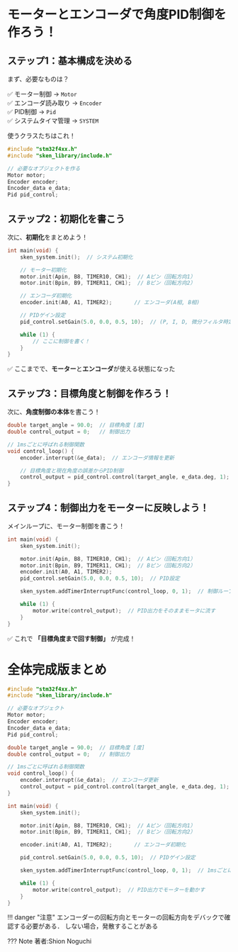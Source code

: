 # モーターとエンコーダで角度PID制御を作ろう！

## ステップ1：基本構成を決める

まず、必要なものは？

✅ モーター制御 → `Motor`  
✅ エンコーダ読み取り → `Encoder`  
✅ PID制御 → `Pid`  
✅ システムタイマ管理 → `SYSTEM`

使うクラスたちはこれ！

```cpp
#include "stm32f4xx.h"
#include "sken_library/include.h"

// 必要なオブジェクトを作る
Motor motor;
Encoder encoder;
Encoder_data e_data;
Pid pid_control;
```


## ステップ2：初期化を書こう

次に、**初期化**をまとめよう！

```cpp
int main(void) {
    sken_system.init();  // システム初期化

    // モーター初期化
    motor.init(Apin, B8, TIMER10, CH1);  // Aピン（回転方向1）
    motor.init(Bpin, B9, TIMER11, CH1);  // Bピン（回転方向2）

    // エンコーダ初期化
    encoder.init(A0, A1, TIMER2);       // エンコーダ(A相, B相)

    // PIDゲイン設定
    pid_control.setGain(5.0, 0.0, 0.5, 10);  // (P, I, D, 微分フィルタ時定数)

    while (1) {
        // ここに制御を書く！
    }
}
```

✅ ここまでで、**モーター**と**エンコーダ**が使える状態になった


## ステップ3：目標角度と制御を作ろう！

次に、**角度制御の本体**を書こう！

```cpp
double target_angle = 90.0;  // 目標角度 [度]
double control_output = 0;   // 制御出力

// 1msごとに呼ばれる制御関数
void control_loop() {
    encoder.interrupt(&e_data);  // エンコーダ情報を更新

    // 目標角度と現在角度の誤差からPID制御
    control_output = pid_control.control(target_angle, e_data.deg, 1);
}
```


## ステップ4：制御出力をモーターに反映しよう！

メインループに、モーター制御を書こう！

```cpp
int main(void) {
    sken_system.init();

    motor.init(Apin, B8, TIMER10, CH1);  // Aピン（回転方向1）
    motor.init(Bpin, B9, TIMER11, CH1);  // Bピン（回転方向2）
    encoder.init(A0, A1, TIMER2);
    pid_control.setGain(5.0, 0.0, 0.5, 10);  // PID設定

    sken_system.addTimerInterruptFunc(control_loop, 0, 1);  // 制御ループ登録

    while (1) {
        motor.write(control_output);  // PID出力をそのままモータに流す
    }
}
```

✅ これで **「目標角度まで回す制御」** が完成！



# 全体完成版まとめ

```cpp
#include "stm32f4xx.h"
#include "sken_library/include.h"

// 必要なオブジェクト
Motor motor;
Encoder encoder;
Encoder_data e_data;
Pid pid_control;

double target_angle = 90.0;  // 目標角度 [度]
double control_output = 0;   // 制御出力

// 1msごとに呼ばれる制御関数
void control_loop() {
    encoder.interrupt(&e_data);  // エンコーダ更新
    control_output = pid_control.control(target_angle, e_data.deg, 1);  // 目標角度と現在角度で制御
}

int main(void) {
    sken_system.init();

    motor.init(Apin, B8, TIMER10, CH1);  // Aピン（回転方向1）
    motor.init(Bpin, B9, TIMER11, CH1);  // Bピン（回転方向2）

    encoder.init(A0, A1, TIMER2);       // エンコーダ初期化

    pid_control.setGain(5.0, 0.0, 0.5, 10);  // PIDゲイン設定

    sken_system.addTimerInterruptFunc(control_loop, 0, 1);  // 1msごとに制御実行

    while (1) {
        motor.write(control_output);  // PID出力でモーターを動かす
    }
}
```

!!! danger "注意"
    エンコーダーの回転方向とモーターの回転方向をデバックで確認する必要がある．
    しない場合，発散することがある
    

??? Note
    著者:Shion Noguchi